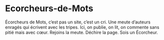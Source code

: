 # Ecorcheurs-de-Mots
Écorcheurs de Mots, c’est pas un site, c’est un cri. Une meute d’auteurs enragés qui écrivent avec les tripes. Ici, on publie, on lit, on commente sans pitié mais avec cœur. Rejoins la meute. Déchire la page. Sois un Écorcheur. 
